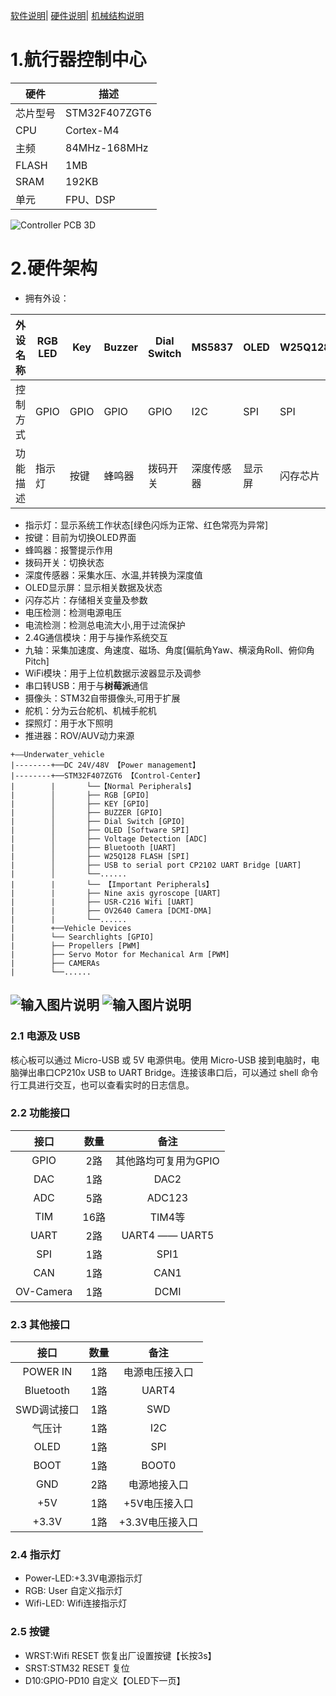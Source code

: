 [软件说明](./../software/README.md)|
[硬件说明](./../hardware/README.md)| 
[机械结构说明](./graphic_model/README.md)


# 1.航行器控制中心

| 硬件 | 描述 |
| -- | -- |
|芯片型号| STM32F407ZGT6 |
|CPU| Cortex-M4 |
|主频| 84MHz-168MHz |
|FLASH| 1MB |
|SRAM| 192KB |
|单元| FPU、DSP |


![Controller PCB 3D](/docs/pictures/Controller_3D "Controller 3D.jpg")

# 2.硬件架构

- 拥有外设：

| 外设名称 | RGB LED | Key | Buzzer | Dial Switch | MS5837 | OLED | W25Q128 | Voltage Detection | Current Detection | Zigbee |  JY901 | USR-C216 | CP2102 | OV2640 Camera | Servo Motor | Searchlights | Perpellers |
| --- | --- | --- | --- | --- | --- | --- | --- | --- | --- | --- | --- | --- |  --- | --- |  --- |  --- | --- |
| 控制方式 | GPIO | GPIO | GPIO | GPIO | I2C | SPI | SPI | ADC | ADC | USART | USART | USART  | USART | DCMI-DMA | PWM | PWM | PWM |
| 功能描述 | 指示灯 | 按键 | 蜂鸣器 | 拨码开关 | 深度传感器 | 显示屏 | 闪存芯片 | 电压检测 | 电流检测 | 2.4G无线通信 | 九轴 | WiFi模块 | 串口转USB | 摄像头 | 舵机  | 探照灯 | 推进器 |

- 指示灯：显示系统工作状态[绿色闪烁为正常、红色常亮为异常]
- 按键：目前为切换OLED界面
- 蜂鸣器：报警提示作用
- 拨码开关：切换状态
- 深度传感器：采集水压、水温,并转换为深度值
- OLED显示屏：显示相关数据及状态
- 闪存芯片：存储相关变量及参数
- 电压检测：检测电源电压
- 电流检测：检测总电流大小,用于过流保护
- 2.4G通信模块：用于与操作系统交互
- 九轴：采集加速度、角速度、磁场、角度[偏航角Yaw、横滚角Roll、俯仰角Pitch]
- WiFi模块：用于上位机数据示波器显示及调参
- 串口转USB：用于与**树莓派**通信
- 摄像头：STM32自带摄像头,可用于扩展
- 舵机：分为云台舵机、机械手舵机
- 探照灯：用于水下照明
- 推进器：ROV/AUV动力来源




```
+——Underwater_vehicle
|--------+──DC 24V/48V 【Power management】 
|--------+──STM32F407ZGT6 【Control-Center】                  
|        |       └──【Normal Peripherals】
|        │       ├── RGB [GPIO]   
|        │       ├── KEY [GPIO] 
|        │       ├── BUZZER [GPIO]      
|        │       ├── Dial Switch [GPIO]   
|        │       ├── OLED [Software SPI]       
|        │       ├── Voltage Detection [ADC]             
|        │       ├── Bluetooth [UART]       
|        │       ├── W25Q128 FLASH [SPI]
|        │       ├── USB to serial port CP2102 UART Bridge [UART]
|        │       └──......  
|        |       └── 【Important Peripherals】
|        |       ├── Nine axis gyroscope [UART]
|        |       ├── USR-C216 Wifi [UART]   
|        |       ├── OV2640 Camera [DCMI-DMA]
|        |       └──...... 
|        +──Vehicle Devices
|        └── Searchlights [GPIO]
|        ├── Propellers [PWM]
|        ├── Servo Motor for Mechanical Arm [PWM]
|        ├── CAMERAs 
|        └──...... 
```
![输入图片说明](https://images.gitee.com/uploads/images/2019/0630/202225_428ce6a4_2330851.jpeg "Controller原理图.jpg")
![输入图片说明](https://images.gitee.com/uploads/images/2019/0630/203041_d9d9f3a8_2330851.jpeg "Controller PCB.jpg")
------
### 2.1 电源及 USB
核心板可以通过 Micro-USB 或 5V 电源供电。使用 Micro-USB 接到电脑时，电脑弹出串口CP210x USB to UART Bridge。连接该串口后，可以通过 shell 命令行工具进行交互，也可以查看实时的日志信息。

### 2.2 功能接口
|接口|数量|备注|
|:-:|:-:|:-:|
|GPIO|2路|其他路均可复用为GPIO|
|DAC|1路|DAC2|
|ADC|5路|ADC123|
|TIM|16路|TIM4等|
|UART|2路|UART4 —— UART5|
|SPI|1路|SPI1|
|CAN|1路|CAN1|
|OV-Camera|1路|DCMI|

### 2.3 其他接口

|接口|数量|备注|
|:-:|:-:|:-:|
|POWER IN|1路|电源电压接入口|
|Bluetooth|1路|UART4|
|SWD调试接口|1路|SWD|
|气压计|1路|I2C|
|OLED|1路| SPI|
|BOOT|1路|BOOT0|
|GND|2路|电源地接入口|
|+5V|1路|+5V电压接入口|
|+3.3V|1路|+3.3V电压接入口|

### 2.4 指示灯
- Power-LED:+3.3V电源指示灯
- RGB: User 自定义指示灯
- Wifi-LED: Wifi连接指示灯

### 2.5 按键
- WRST:Wifi RESET 恢复出厂设置按键【长按3s】
- SRST:STM32 RESET 复位
- D10:GPIO-PD10 自定义【OLED下一页】







